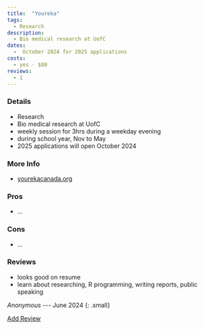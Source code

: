 ```yaml
---
title:  "Youreka"
tags: 
  - Research
description:
  - Bio medical research at UofC
dates:
  -  October 2024 for 2025 applications
costs:
  - yes - $80
reviews:
  - 1
---
```


### Details

- Research
- Bio medical research at UofC
- weekly session for 3hrs during a weekday evening
- during school year, Nov to May
- 2025 applications will open October 2024

### More Info
- [yourekacanada.org](https://yourekacanada.org/)

### Pros
- ...

### Cons
- ...

### Reviews
>  
  - looks good on resume
  - learn about researching, R programming, writing reports, public speaking

<cite>Anonymous</cite> --- June 2024
{: .small}

<div markdown="0"><a href="{{site.baseurl}}/contact" class="btn">Add Review</a></div>